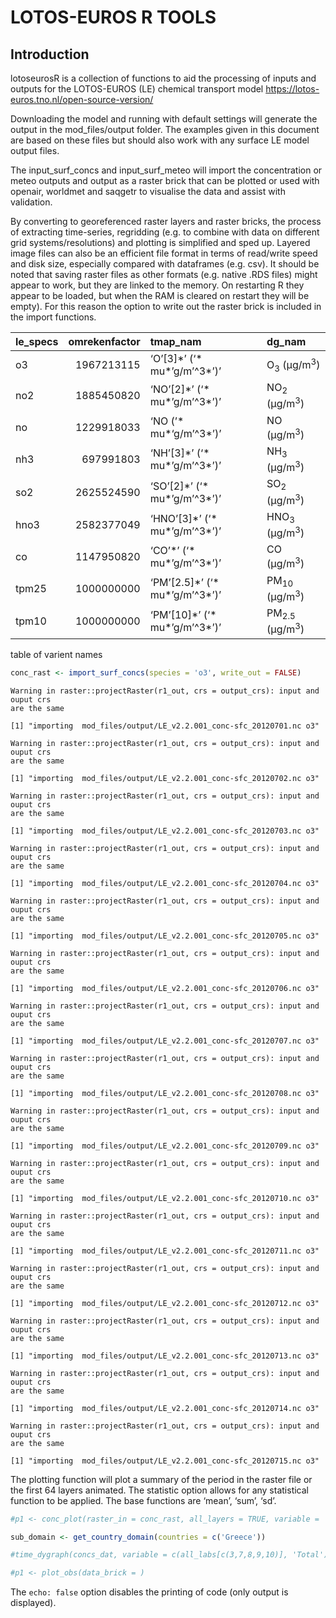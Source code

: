 LOTOS-EUROS R TOOLS
================

## Introduction

lotoseurosR is a collection of functions to aid the processing of inputs
and outputs for the LOTOS-EUROS (LE) chemical transport model
https://lotos-euros.tno.nl/open-source-version/

Downloading the model and running with default settings will generate
the output in the mod_files/output folder. The examples given in this
document are based on these files but should also work with any surface
LE model output files.

The input_surf_concs and input_surf_meteo will import the concentration
or meteo outputs and output as a raster brick that can be plotted or
used with openair, worldmet and saqgetr to visualise the data and assist
with validation.

By converting to georeferenced raster layers and raster bricks, the
process of extracting time-series, regridding (e.g. to combine with data
on different grid systems/resolutions) and plotting is simplified and
sped up. Layered image files can also be an efficient file format in
terms of read/write speed and disk size, especially compared with
dataframes (e.g. csv). It should be noted that saving raster files as
other formats (e.g. native .RDS files) might appear to work, but they
are linked to the memory. On restarting R they appear to be loaded, but
when the RAM is cleared on restart they will be empty). For this reason
the option to write out the raster brick is included in the import
functions.

| le_specs | omrekenfactor | tmap_nam                           | dg_nam                              |
|:---------|--------------:|:-----------------------------------|:------------------------------------|
| o3       |    1967213115 | ‘O’\[3\]\*’ (‘\* mu*’g/m’^3*’)’    | O<sub>3</sub> (μg/m<sup>3</sup>)    |
| no2      |    1885450820 | ‘NO’\[2\]\*’ (‘\* mu*’g/m’^3*’)’   | NO<sub>2</sub> (μg/m<sup>3</sup>)   |
| no       |    1229918033 | ‘NO (’\* mu*‘g/m’^3*’)’            | NO (μg/m<sup>3</sup>)               |
| nh3      |     697991803 | ‘NH’\[3\]\*’ (‘\* mu*’g/m’^3*’)’   | NH<sub>3</sub> (μg/m<sup>3</sup>)   |
| so2      |    2625524590 | ‘SO’\[2\]\*’ (‘\* mu*’g/m’^3*’)’   | SO<sub>2</sub> (μg/m<sup>3</sup>)   |
| hno3     |    2582377049 | ‘HNO’\[3\]\*’ (‘\* mu*’g/m’^3*’)’  | HNO<sub>3</sub> (μg/m<sup>3</sup>)  |
| co       |    1147950820 | ‘CO’\*’ (‘\* mu*’g/m’^3*’)’        | CO (μg/m<sup>3</sup>)               |
| tpm25    |    1000000000 | ‘PM’\[2.5\]\*’ (‘\* mu*’g/m’^3*’)’ | PM<sub>10</sub> (μg/m<sup>3</sup>)  |
| tpm10    |    1000000000 | ‘PM’\[10\]\*’ (‘\* mu*’g/m’^3*’)’  | PM<sub>2.5</sub> (μg/m<sup>3</sup>) |

table of varient names

``` r
conc_rast <- import_surf_concs(species = 'o3', write_out = FALSE)
```

    Warning in raster::projectRaster(r1_out, crs = output_crs): input and ouput crs
    are the same

    [1] "importing  mod_files/output/LE_v2.2.001_conc-sfc_20120701.nc o3"

    Warning in raster::projectRaster(r1_out, crs = output_crs): input and ouput crs
    are the same

    [1] "importing  mod_files/output/LE_v2.2.001_conc-sfc_20120702.nc o3"

    Warning in raster::projectRaster(r1_out, crs = output_crs): input and ouput crs
    are the same

    [1] "importing  mod_files/output/LE_v2.2.001_conc-sfc_20120703.nc o3"

    Warning in raster::projectRaster(r1_out, crs = output_crs): input and ouput crs
    are the same

    [1] "importing  mod_files/output/LE_v2.2.001_conc-sfc_20120704.nc o3"

    Warning in raster::projectRaster(r1_out, crs = output_crs): input and ouput crs
    are the same

    [1] "importing  mod_files/output/LE_v2.2.001_conc-sfc_20120705.nc o3"

    Warning in raster::projectRaster(r1_out, crs = output_crs): input and ouput crs
    are the same

    [1] "importing  mod_files/output/LE_v2.2.001_conc-sfc_20120706.nc o3"

    Warning in raster::projectRaster(r1_out, crs = output_crs): input and ouput crs
    are the same

    [1] "importing  mod_files/output/LE_v2.2.001_conc-sfc_20120707.nc o3"

    Warning in raster::projectRaster(r1_out, crs = output_crs): input and ouput crs
    are the same

    [1] "importing  mod_files/output/LE_v2.2.001_conc-sfc_20120708.nc o3"

    Warning in raster::projectRaster(r1_out, crs = output_crs): input and ouput crs
    are the same

    [1] "importing  mod_files/output/LE_v2.2.001_conc-sfc_20120709.nc o3"

    Warning in raster::projectRaster(r1_out, crs = output_crs): input and ouput crs
    are the same

    [1] "importing  mod_files/output/LE_v2.2.001_conc-sfc_20120710.nc o3"

    Warning in raster::projectRaster(r1_out, crs = output_crs): input and ouput crs
    are the same

    [1] "importing  mod_files/output/LE_v2.2.001_conc-sfc_20120711.nc o3"

    Warning in raster::projectRaster(r1_out, crs = output_crs): input and ouput crs
    are the same

    [1] "importing  mod_files/output/LE_v2.2.001_conc-sfc_20120712.nc o3"

    Warning in raster::projectRaster(r1_out, crs = output_crs): input and ouput crs
    are the same

    [1] "importing  mod_files/output/LE_v2.2.001_conc-sfc_20120713.nc o3"

    Warning in raster::projectRaster(r1_out, crs = output_crs): input and ouput crs
    are the same

    [1] "importing  mod_files/output/LE_v2.2.001_conc-sfc_20120714.nc o3"

    Warning in raster::projectRaster(r1_out, crs = output_crs): input and ouput crs
    are the same

    [1] "importing  mod_files/output/LE_v2.2.001_conc-sfc_20120715.nc o3"

The plotting function will plot a summary of the period in the raster
file or the first 64 layers animated. The statistic option allows for
any statistical function to be applied. The base functions are ‘mean’,
‘sum’, ‘sd’.

``` r
#p1 <- conc_plot(raster_in = conc_rast, all_layers = TRUE, variable = 'o3', start_hr = 1, end_hr = 30)
```

``` r
sub_domain <- get_country_domain(countries = c('Greece'))
```

``` r
#time_dygraph(concs_dat, variable = c(all_labs[c(3,7,8,9,10)], 'Total'), ylab = spec_df$dg_nam[1])

#p1 <- plot_obs(data_brick = )
```

The `echo: false` option disables the printing of code (only output is
displayed).
